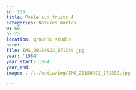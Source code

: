 ```yaml
---
id: 155
title: Poéle aux fruits 4
categories: Natures mortes
w: 60
h: 73
location: graphic studio
note:
file: IMG_20180922_171339.jpg
year: '1984'
year_start: 1984
year_end:
image: ../../media/img/IMG_20180922_171339.jpg

---
```

